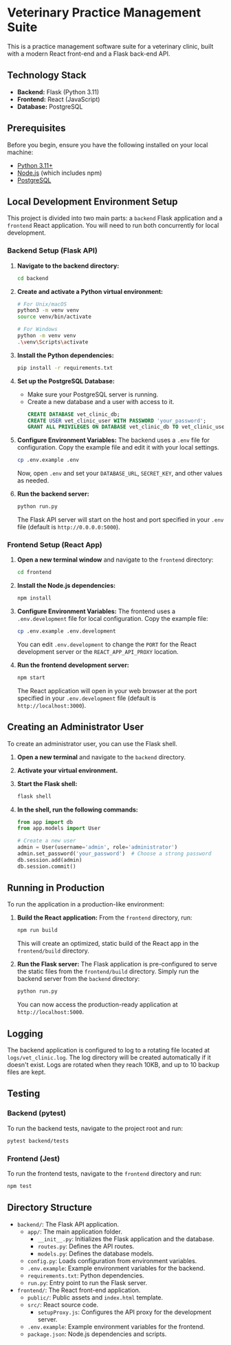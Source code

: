 # Veterinary Practice Management Suite

This is a practice management software suite for a veterinary clinic, built with a modern React front-end and a Flask back-end API.

## Technology Stack

-   **Backend:** Flask (Python 3.11)
-   **Frontend:** React (JavaScript)
-   **Database:** PostgreSQL

## Prerequisites

Before you begin, ensure you have the following installed on your local machine:

-   [Python 3.11+](https://www.python.org/downloads/)
-   [Node.js](https://nodejs.org/) (which includes npm)
-   [PostgreSQL](https://www.postgresql.org/download/)

## Local Development Environment Setup

This project is divided into two main parts: a `backend` Flask application and a `frontend` React application. You will need to run both concurrently for local development.

### Backend Setup (Flask API)

1.  **Navigate to the backend directory:**
    ```bash
    cd backend
    ```

2.  **Create and activate a Python virtual environment:**
    ```bash
    # For Unix/macOS
    python3 -m venv venv
    source venv/bin/activate

    # For Windows
    python -m venv venv
    .\venv\Scripts\activate
    ```

3.  **Install the Python dependencies:**
    ```bash
    pip install -r requirements.txt
    ```

4.  **Set up the PostgreSQL Database:**
    -   Make sure your PostgreSQL server is running.
    -   Create a new database and a user with access to it.
        ```sql
        CREATE DATABASE vet_clinic_db;
        CREATE USER vet_clinic_user WITH PASSWORD 'your_password';
        GRANT ALL PRIVILEGES ON DATABASE vet_clinic_db TO vet_clinic_user;
        ```

5.  **Configure Environment Variables:**
    The backend uses a `.env` file for configuration. Copy the example file and edit it with your local settings.
    ```bash
    cp .env.example .env
    ```
    Now, open `.env` and set your `DATABASE_URL`, `SECRET_KEY`, and other values as needed.

6.  **Run the backend server:**
    ```bash
    python run.py
    ```
    The Flask API server will start on the host and port specified in your `.env` file (default is `http://0.0.0.0:5000`).

### Frontend Setup (React App)

1.  **Open a new terminal window** and navigate to the `frontend` directory:
    ```bash
    cd frontend
    ```

2.  **Install the Node.js dependencies:**
    ```bash
    npm install
    ```

3.  **Configure Environment Variables:**
    The frontend uses a `.env.development` file for local configuration. Copy the example file:
    ```bash
    cp .env.example .env.development
    ```
    You can edit `.env.development` to change the `PORT` for the React development server or the `REACT_APP_API_PROXY` location.

4.  **Run the frontend development server:**
    ```bash
    npm start
    ```
    The React application will open in your web browser at the port specified in your `.env.development` file (default is `http://localhost:3000`).

## Creating an Administrator User

To create an administrator user, you can use the Flask shell.

1.  **Open a new terminal** and navigate to the `backend` directory.

2.  **Activate your virtual environment.**

3.  **Start the Flask shell:**
    ```bash
    flask shell
    ```

4.  **In the shell, run the following commands:**
    ```python
    from app import db
    from app.models import User

    # Create a new user
    admin = User(username='admin', role='administrator')
    admin.set_password('your_password')  # Choose a strong password
    db.session.add(admin)
    db.session.commit()
    ```

## Running in Production

To run the application in a production-like environment:

1.  **Build the React application:**
    From the `frontend` directory, run:
    ```bash
    npm run build
    ```
    This will create an optimized, static build of the React app in the `frontend/build` directory.

2.  **Run the Flask server:**
    The Flask application is pre-configured to serve the static files from the `frontend/build` directory. Simply run the backend server from the `backend` directory:
    ```bash
    python run.py
    ```
    You can now access the production-ready application at `http://localhost:5000`.

## Logging

The backend application is configured to log to a rotating file located at `logs/vet_clinic.log`. The log directory will be created automatically if it doesn't exist. Logs are rotated when they reach 10KB, and up to 10 backup files are kept.

## Testing

### Backend (pytest)

To run the backend tests, navigate to the project root and run:

```bash
pytest backend/tests
```

### Frontend (Jest)

To run the frontend tests, navigate to the `frontend` directory and run:

```bash
npm test
```

## Directory Structure

-   `backend/`: The Flask API application.
    -   `app/`: The main application folder.
        -   `__init__.py`: Initializes the Flask application and the database.
        -   `routes.py`: Defines the API routes.
        -   `models.py`: Defines the database models.
    -   `config.py`: Loads configuration from environment variables.
    -   `.env.example`: Example environment variables for the backend.
    -   `requirements.txt`: Python dependencies.
    -   `run.py`: Entry point to run the Flask server.
-   `frontend/`: The React front-end application.
    -   `public/`: Public assets and `index.html` template.
    -   `src/`: React source code.
        -   `setupProxy.js`: Configures the API proxy for the development server.
    -   `.env.example`: Example environment variables for the frontend.
    -   `package.json`: Node.js dependencies and scripts.
